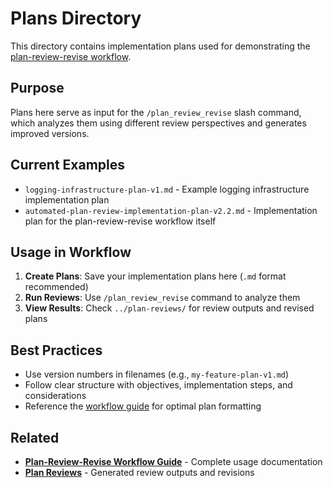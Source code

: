 # Plans Directory

This directory contains implementation plans used for demonstrating the [plan-review-revise workflow](../docs/slash_commands/plan-review-revise-workflow-guide.md).

## Purpose

Plans here serve as input for the `/plan_review_revise` slash command, which analyzes them using different review perspectives and generates improved versions.

## Current Examples

- `logging-infrastructure-plan-v1.md` - Example logging infrastructure implementation plan
- `automated-plan-review-implementation-plan-v2.2.md` - Implementation plan for the plan-review-revise workflow itself

## Usage in Workflow

1. **Create Plans**: Save your implementation plans here (`.md` format recommended)
2. **Run Reviews**: Use `/plan_review_revise` command to analyze them
3. **View Results**: Check `../plan-reviews/` for review outputs and revised plans

## Best Practices

- Use version numbers in filenames (e.g., `my-feature-plan-v1.md`)
- Follow clear structure with objectives, implementation steps, and considerations
- Reference the [workflow guide](../docs/slash_commands/plan-review-revise-workflow-guide.md) for optimal plan formatting

## Related

- **[Plan-Review-Revise Workflow Guide](../docs/slash_commands/plan-review-revise-workflow-guide.md)** - Complete usage documentation
- **[Plan Reviews](../plan-reviews/)** - Generated review outputs and revisions